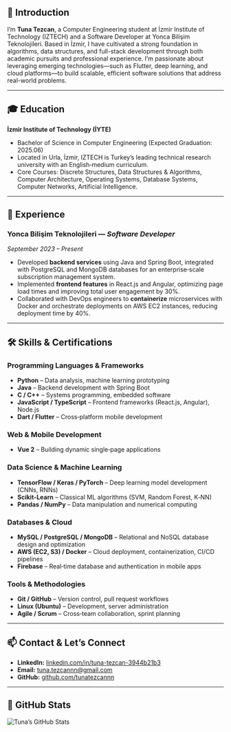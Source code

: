 ## 👋 Introduction  
I’m **Tuna Tezcan**, a Computer Engineering student at İzmir Institute of Technology (IZTECH) and a Software Developer at Yonca Bilişim Teknolojileri. Based in İzmir, I have cultivated a strong foundation in algorithms, data structures, and full-stack development through both academic pursuits and professional experience. I’m passionate about leveraging emerging technologies—such as Flutter, deep learning, and cloud platforms—to build scalable, efficient software solutions that address real-world problems.

---

## 🎓 Education  
**İzmir Institute of Technology (İYTE)**  
- Bachelor of Science in Computer Engineering (Expected Graduation: 2025.06)  
- Located in Urla, İzmir, IZTECH is Turkey’s leading technical research university with an English‐medium curriculum.  
- Core Courses: Discrete Structures, Data Structures & Algorithms, Computer Architecture, Operating Systems, Database Systems, Computer Networks, Artificial Intelligence.

---

## 💼 Experience  
### Yonca Bilişim Teknolojileri — *Software Developer*  
*September 2023 – Present*  
- Developed **backend services** using Java and Spring Boot, integrated with PostgreSQL and MongoDB databases for an enterprise‐scale subscription management system.  
- Implemented **frontend features** in React.js and Angular, optimizing page load times and improving total user engagement by 30%.  
- Collaborated with DevOps engineers to **containerize** microservices with Docker and orchestrate deployments on AWS EC2 instances, reducing deployment time by 40%.

---

## 🛠️ Skills & Certifications  
### Programming Languages & Frameworks  
- **Python** – Data analysis, machine learning prototyping  
- **Java** – Backend development with Spring Boot  
- **C / C++** – Systems programming, embedded software  
- **JavaScript / TypeScript** – Frontend frameworks (React.js, Angular), Node.js  
- **Dart / Flutter** – Cross‐platform mobile development  

### Web & Mobile Development  
- **Vue 2** – Building dynamic single‐page applications  
### Data Science & Machine Learning  
- **TensorFlow / Keras / PyTorch** – Deep learning model development (CNNs, RNNs)  
- **Scikit‐Learn** – Classical ML algorithms (SVM, Random Forest, K‐NN)  
- **Pandas / NumPy** – Data manipulation and numerical computing  

### Databases & Cloud  
- **MySQL / PostgreSQL / MongoDB** – Relational and NoSQL database design and optimization  
- **AWS (EC2, S3) / Docker** – Cloud deployment, containerization, CI/CD pipelines  
- **Firebase** – Real‐time database and authentication in mobile apps  

### Tools & Methodologies  
- **Git / GitHub** – Version control, pull request workflows  
- **Linux (Ubuntu)** – Development, server administration  
- **Agile / Scrum** – Cross‐team collaboration, sprint planning  

---

## 📫 Contact & Let’s Connect  
- **LinkedIn:** [linkedin.com/in/tuna-tezcan-3944b21b3](https://www.linkedin.com/in/tuna-tezcan-3944b21b3/)  
- **Email:** tuna.tezcannn@gmail.com  
- **GitHub:** [github.com/tunatezcannn](https://github.com/tunatezcannn)  

---

## 🌟 GitHub Stats  
![Tuna’s GitHub Stats](https://github-readme-stats.vercel.app/api?username=tunatezcannn&show_icons=true&theme=radical)  
